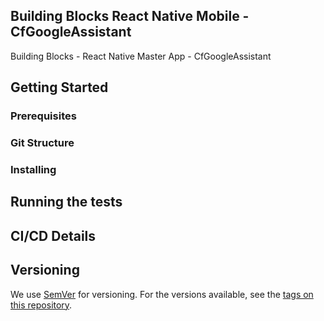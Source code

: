 ## Building Blocks React Native Mobile -  CfGoogleAssistant

Building Blocks - React Native Master App - CfGoogleAssistant

## Getting Started

### Prerequisites

### Git Structure

### Installing

## Running the tests

## CI/CD Details

## Versioning

We use [SemVer](http://semver.org/) for versioning. For the versions available, see the [tags on this repository](https://github.com/your/project/tags).